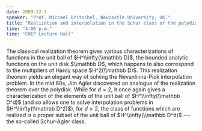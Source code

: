 ```yaml
---
date: 2009-12-1
speaker: "Prof. Michael Dritschel, Newcastle University, UK."
title: "Realization and interpolation in the Schur class of the polydisk"
time: "4:00 p.m." 
time: "CHEP Lecture Hall"
---
```

The classical realization theorem gives various
characterizations of functions in the unit ball of $H^\\infty(\\mathbb
D)$, the bounded analytic functions on the unit disk $\\mathbb D$, which
happens to also correspond to the multipliers of Hardy space
$H^2(\\mathbb D)$.  This realization theorem yields an elegant way of
solving the Nevanlinna-Pick interpolation problem.  In the mid 80s, Jim
Agler discovered an analogue of the realization theorem over the
polydisk.  While for $d=2$, it once again gives a characterization of
the elements of the unit ball of $H^\\infty(\\mathbb D^d)$ (and so allows
one to solve interpolation problems in $H^\\infty(\\mathbb D^2)$), for
$d>2$, the class of functions which are realized is a proper subset of
the unit ball of $H^\\infty(\\mathbb D^d)$ --- the so-called Schur-Agler
class.
